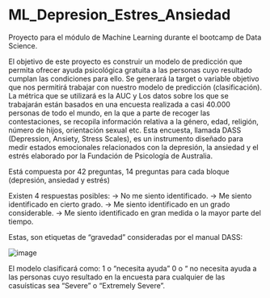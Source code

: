 # ML_Depresion_Estres_Ansiedad

Proyecto para el módulo de Machine Learning durante el bootcamp de Data Science.

El objetivo de este proyecto es construir un modelo de predicción que permita ofrecer ayuda psicológica gratuita a las personas cuyo resultado cumplan las condiciones para ello.
Se generará  la target o variable objetivo que nos permitirá trabajar con nuestro modelo de predicción (clasificación).
La métrica que se utilizará es la AUC y 
Los datos  sobre los que se trabajarán están basados en una encuesta realizada a casi 40.000 personas de todo el mundo, en la que a parte de recoger las contestaciones, se recopila información relativa a la género, edad,  religión, número de hijos, orientación sexual etc.
Esta encuesta, llamada DASS (Depression, Ansiety, Stress Scales), es un instrumento diseñado para medir estados emocionales relacionados con la depresión, la ansiedad y el estrés elaborado por la Fundación de Psicología de Australia.

Está compuesta por 42 preguntas, 14 preguntas para cada bloque (depresión, ansiedad y estrés)

Existen 4 respuestas posibles:
->  No me siento identificado.
-> Me siento identificado en cierto grado.
-> Me siento identificado en un grado considerable.
-> Me siento identificado en gran medida o la mayor parte del tiempo.

Estas, son etiquetas de “gravedad” consideradas por el manual DASS:

![image](https://user-images.githubusercontent.com/97395621/168214687-ae795be4-eb8d-4915-aa89-691c6d61cbeb.png)

El modelo clasificará como:
1 o “necesita ayuda”
0 o “ no necesita ayuda
a las personas cuyo resultado en la encuesta para cualquier de las casuísticas sea “Severe” o “Extremely Severe”. 






 

